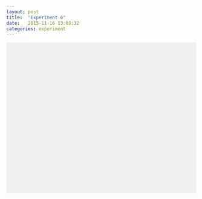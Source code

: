 ```yaml
---
layout: post
title:  "Experiment 6"
date:   2015-11-16 13:08:32
categories: experiment
---
```

<div id='outgraph' style='height: 400px; width:100%; background-color: #f0f0f0;'></div>

<script>
var winInfo = Agama.getWidthHeight(document, 'outgraph');
var paper =  new Agama('outgraph', winInfo.width, winInfo.height);
var sqInfo = Agama.getSquareCoorInMiddle(winInfo, 10);
var sqTile = paper.getSquareTile(sqInfo.topX, sqInfo.topY,
                                 sqInfo.bottomX, sqInfo.bottomY);
var t = patternSix(paper, sqTile);
</script>
